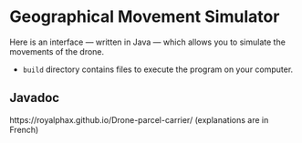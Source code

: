 # Geographical Movement Simulator
Here is an interface — written in Java — which allows you to simulate the movements of the drone.<br/>
* <code>build</code> directory contains files to execute the program on your computer.
<h2>Javadoc</h2>
https://royalphax.github.io/Drone-parcel-carrier/ (explanations are in French)
